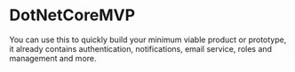 # DotNetCoreMVP
You can use this to quickly build your minimum viable product or prototype, it already contains authentication, notifications, email service, roles and management and more.
